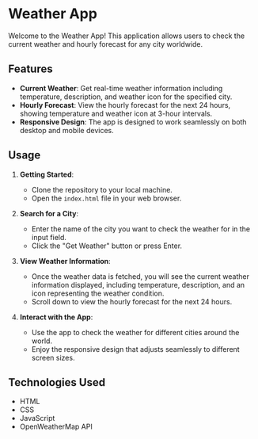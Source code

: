 # Weather App

Welcome to the Weather App! This application allows users to check the current weather and hourly forecast for any city worldwide.

## Features

- **Current Weather**: Get real-time weather information including temperature, description, and weather icon for the specified city.
- **Hourly Forecast**: View the hourly forecast for the next 24 hours, showing temperature and weather icon at 3-hour intervals.
- **Responsive Design**: The app is designed to work seamlessly on both desktop and mobile devices.

## Usage

1. **Getting Started**:
   - Clone the repository to your local machine.
   - Open the `index.html` file in your web browser.

2. **Search for a City**:
   - Enter the name of the city you want to check the weather for in the input field.
   - Click the "Get Weather" button or press Enter.

3. **View Weather Information**:
   - Once the weather data is fetched, you will see the current weather information displayed, including temperature, description, and an icon representing the weather condition.
   - Scroll down to view the hourly forecast for the next 24 hours.

4. **Interact with the App**:
   - Use the app to check the weather for different cities around the world.
   - Enjoy the responsive design that adjusts seamlessly to different screen sizes.

## Technologies Used

- HTML
- CSS
- JavaScript
- OpenWeatherMap API

